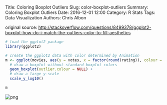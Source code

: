 Title: Coloring Boxplot Outliers
Slug: color-boxplot-outliers
Summary: Coloring Boxplot Outliers
Date: 2016-12-01 12:00
Category: R Stats
Tags: Data Visualization
Authors: Chris Albon


original source: http://stackoverflow.com/questions/8499378/ggplot2-boxplot-how-do-i-match-the-outliers-color-to-fill-aesthetics


```R
# load the ggplot2 package
library(ggplot2)
```


```R
# create the ggplot2 data with color determined by Animation
m <- ggplot(movies, aes(y = votes, x = factor(round(rating)), colour = factor(Animation))) +
  # draw a boxplot without standard boxplot colors
  geom_boxplot(outlier.colour = NULL) +
  # draw a large y-scale
  scale_y_log10()
```


```R
m
```









![png]({filename}/images/color-boxplot-outliers_files/color-boxplot-outliers_3_1.png)
